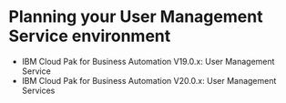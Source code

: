# Planning your User Management Service environment

- IBM Cloud Pak for Business
Automation V19.0.x: User Management Service
- IBM Cloud Pak for Business
Automation V20.0.x: User Management Services